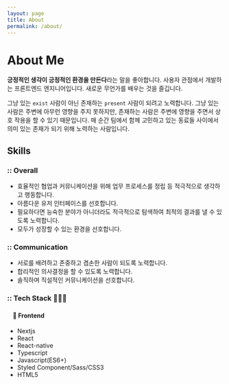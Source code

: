 ```yaml
---
layout: page
title: About
permalink: /about/
---
```


# About Me

**긍정적인 생각이 긍정적인 환경을 만든다**라는 말을 좋아합니다. 사용자 관점에서 개발하는 프론트엔드 엔지니어입니다. 새로운 무언가를 배우는 것을 즐깁니다.

그냥 있는 `exist` 사람이 아닌 존재하는 `present` 사람이 되려고 노력합니다.
그냥 있는 사람은 주변에 아무런 영향을 주지 못하지만, 존재하는 사람은 주변에 영향을 주면서 상호 작용을 할 수 있기 때문입니다.
매 순간 팀에서 함께 고민하고 있는 동료들 사이에서 의미 있는 존재가 되기 위해 노력하는 사람입니다.

## Skills

### :: Overall

- 효율적인 협업과 커뮤니케이션을 위해 업무 프로세스를 정립 등 적극적으로 생각하고 행동합니다.
- 아름다운 유저 인터페이스를 선호합니다.
- 필요하다면 능숙한 분야가 아니더라도 적극적으로 탐색하여 최적의 결과를 낼 수 있도록 노력합니다.
- 모두가 성장할 수 있는 환경을 선호합니다.

### :: Communication

- 서로를 배려하고 존중하고 겸손한 사람이 되도록 노력합니다.
- 합리적인 의사결정을 할 수 있도록 노력합니다.
- 솔직하며 직설적인 커뮤니케이션을 선호합니다.

### :: Tech Stack 👩🏻‍💻

#### ㅤ🌈 Frontend

- Nextjs
- React
- React-native
- Typescript
- Javascript(ES6+)
- Styled Component/Sass/CSS3
- HTML5
